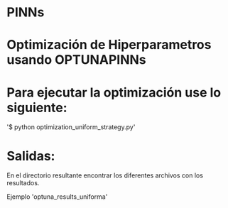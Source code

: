 # PINNs
# Optimización de Hiperparametros usando OPTUNAPINNs

# Para ejecutar la optimización use lo siguiente:
'$ python optimization_uniform_strategy.py'


# Salidas:
En el directorio resultante encontrar los diferentes archivos con los resultados.

Ejemplo 'optuna_results_uniforma'